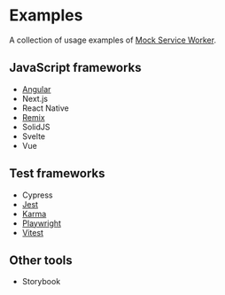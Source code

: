 # Examples

A collection of usage examples of [Mock Service Worker](https://github.com/mswjs/msw).

## JavaScript frameworks

- [Angular](./examples/with-angular)
- Next.js
- React Native
- [Remix](./examples/with-remix)
- SolidJS
- Svelte
- Vue

## Test frameworks

- Cypress
- [Jest](./examples/with-jest)
- [Karma](./examples/with-karma)
- [Playwright](./examples/with-playwright)
- [Vitest](./examples/with-vitest)

## Other tools

- Storybook
